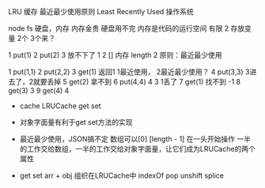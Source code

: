 LRU 缓存 最近最少使用原则
Least Recently Used
操作系统

node fs 硬盘，内存
内存金贵
硬盘用不完
内存是代码的运行空间 有限 2
存放变量 2个 
3个来？ 

1  put(1)
2  put(2)
3  放不下了 1 2
[] 内存  length 2
原则：最近最少使用

1  put(1,1)
2  put(2,2)
3  get(1)  返回1 1最近使用， 2最近最少使用？
4  put(3,3) 3进去了，2就要丢掉
5  get(2) 拿不到
6  put(4,4)  4 3 1丢了
7  get(1)  找不到  -1
8  get(3)  3
9  get(4)  4

- cache LRUCache
  get 
  set

- 对象字面量有利于get set方法的实现
- 最近最少使用，JSON搞不定 数组可以[0] [length - 1]
  在一头开始操作
  一半的工作交给数组，一半的工作交给对象字面量，让它们成为LRUCache的两个属性

- get set arr + obj 组织在LRUCache中
  indexOf pop unshift splice